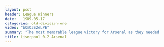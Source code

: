 ```yaml
---
layout: post
header: League Winners
date:   1989-05-17
categories: old-division-one
video: "bQmO3S2eLPE"
summary: "The most memorable league victory for Arsenal as they needed to win by two clear goals at Anfield against the Champions Liverpool. Michael Thomas scored in injury time to give Arsenal a 2-0 win after Alan Smith opened the scoring."
title: Liverpool 0-2 Arsenal
---
```

